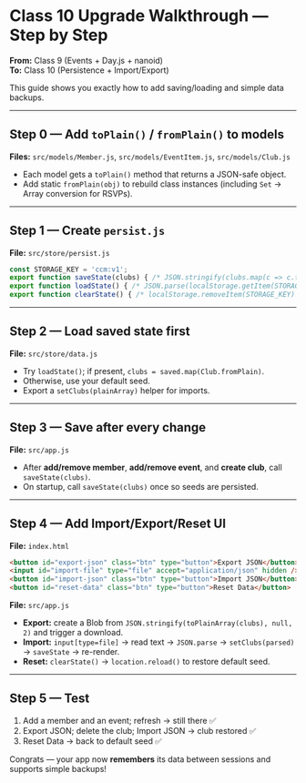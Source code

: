 # Class 10 Upgrade Walkthrough — Step by Step
**From:** Class 9 (Events + Day.js + nanoid)  
**To:** Class 10 (Persistence + Import/Export)

This guide shows you exactly how to add saving/loading and simple data backups.

---

## Step 0 — Add `toPlain()` / `fromPlain()` to models
**Files:** `src/models/Member.js`, `src/models/EventItem.js`, `src/models/Club.js`

- Each model gets a `toPlain()` method that returns a JSON-safe object.
- Add static `fromPlain(obj)` to rebuild class instances (including `Set` → Array conversion for RSVPs).

---

## Step 1 — Create `persist.js`
**File:** `src/store/persist.js`
```js
const STORAGE_KEY = 'ccm:v1';
export function saveState(clubs) { /* JSON.stringify(clubs.map(c => c.toPlain())) */ }
export function loadState() { /* JSON.parse(localStorage.getItem(STORAGE_KEY)) */ }
export function clearState() { /* localStorage.removeItem(STORAGE_KEY) */ }
```

---

## Step 2 — Load saved state first
**File:** `src/store/data.js`
- Try `loadState()`; if present, `clubs = saved.map(Club.fromPlain)`.
- Otherwise, use your default seed.
- Export a `setClubs(plainArray)` helper for imports.

---

## Step 3 — Save after every change
**File:** `src/app.js`
- After **add/remove member**, **add/remove event**, and **create club**, call `saveState(clubs)`.
- On startup, call `saveState(clubs)` once so seeds are persisted.

---

## Step 4 — Add Import/Export/Reset UI
**File:** `index.html`
```html
<button id="export-json" class="btn" type="button">Export JSON</button>
<input id="import-file" type="file" accept="application/json" hidden />
<button id="import-json" class="btn" type="button">Import JSON</button>
<button id="reset-data" class="btn" type="button">Reset Data</button>
```

**File:** `src/app.js`
- **Export:** create a Blob from `JSON.stringify(toPlainArray(clubs), null, 2)` and trigger a download.
- **Import:** `input[type=file]` → read text → `JSON.parse` → `setClubs(parsed)` → `saveState` → re-render.
- **Reset:** `clearState()` → `location.reload()` to restore default seed.

---

## Step 5 — Test
1. Add a member and an event; refresh → still there ✅  
2. Export JSON; delete the club; Import JSON → club restored ✅  
3. Reset Data → back to default seed ✅

Congrats — your app now **remembers** its data between sessions and supports simple backups!
